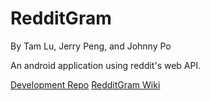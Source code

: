 # RedditGram
By Tam Lu, Jerry Peng, and Johnny Po

An android application using reddit's web API.

[Development Repo](https://github.com/jawhnypoh/RedditGram)
[RedditGram Wiki](https://github.com/jawhnypoh/RedditGram/wiki)
